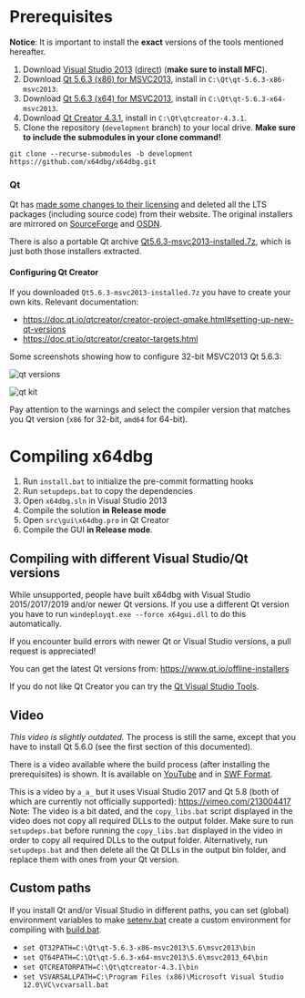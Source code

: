 # Prerequisites

**Notice**: It is important to install the **exact** versions of the tools mentioned hereafter.

1. Download [Visual Studio 2013](https://my.visualstudio.com/Downloads?q=visual%20studio%202013&wt.mc_id=o~msft~vscom~older-downloads) ([direct](https://go.microsoft.com/fwlink/?LinkId=532495&clcid=0x409)) (**make sure to install MFC**).
2. Download [Qt 5.6.3 (x86) for MSVC2013](https://osdn.net/projects/x64dbg/storage/qt/qt-opensource-windows-x86-msvc2013-5.6.3.exe), install in `C:\Qt\qt-5.6.3-x86-msvc2013`.
3. Download [Qt 5.6.3 (x64) for MSVC2013](https://osdn.net/projects/x64dbg/storage/qt/qt-opensource-windows-x86-msvc2013_64-5.6.3.exe), install in `C:\Qt\qt-5.6.3-x64-msvc2013`.
4. Download [Qt Creator 4.3.1](https://download.qt.io/archive/qtcreator/4.3/4.3.1/qt-creator-opensource-windows-x86-4.3.1.exe), install in `C:\Qt\qtcreator-4.3.1`.
5. Clone the repository (`development` branch) to your local drive. **Make sure to include the submodules in your clone command!**
```
git clone --recurse-submodules -b development https://github.com/x64dbg/x64dbg.git
```

### Qt

Qt has [made some changes to their licensing](https://www.qt.io/blog/qt-offering-changes-2020) and deleted all the LTS packages (including source code) from their website. The original installers are mirrored on [SourceForge](https://sourceforge.net/projects/x64dbg/files/qt/) and [OSDN](https://osdn.net/projects/x64dbg/storage/qt/).

There is also a portable Qt archive [Qt5.6.3-msvc2013-installed.7z](https://osdn.net/projects/x64dbg/storage/qt/Qt5.6.3-msvc2013-installed.7z), which is just both those installers extracted.

#### Configuring Qt Creator

If you downloaded `Qt5.6.3-msvc2013-installed.7z` you have to create your own kits. Relevant documentation:

- https://doc.qt.io/qtcreator/creator-project-qmake.html#setting-up-new-qt-versions
- https://doc.qt.io/qtcreator/creator-targets.html

Some screenshots showing how to configure 32-bit MSVC2013 Qt 5.6.3:

![qt versions](https://i.imgur.com/ceYmTu5.png)

![qt kit](https://i.imgur.com/UjOqr9v.png)

Pay attention to the warnings and select the compiler version that matches you Qt version (`x86` for 32-bit, `amd64` for 64-bit).

# Compiling x64dbg

1. Run `install.bat` to initialize the pre-commit formatting hooks
2. Run `setupdeps.bat` to copy the dependencies
3. Open `x64dbg.sln` in Visual Studio 2013
4. Compile the solution **in Release mode**
5. Open `src\gui\x64dbg.pro` in Qt Creator
6. Compile the GUI **in Release mode**.

## Compiling with different Visual Studio/Qt versions

While unsupported, people have built x64dbg with Visual Studio 2015/2017/2019 and/or newer Qt versions. If you use a different Qt version you have to run `windeployqt.exe --force x64gui.dll` to do this automatically.

If you encounter build errors with newer Qt or Visual Studio versions, a pull request is appreciated!

You can get the latest Qt versions from: https://www.qt.io/offline-installers

If you do not like Qt Creator you can try the [Qt Visual Studio Tools](https://marketplace.visualstudio.com/items?itemName=TheQtCompany.QtVisualStudioTools2019).

## Video

*This video is slightly outdated.* The process is still the same, except that you have to install Qt 5.6.0 (see the first section of this documented).

There is a video available where the build process (after installing the prerequisites) is shown. It is available on [YouTube](https://youtu.be/M3J2wpXpeX0) and in [SWF Format](https://mega.nz/#!D4x1wQZD!LNz_K4GOhNuJlgS1oztlgdRhoZwPODWyQdd6ISUVvF0).

This is a video by `a_a_` but it uses Visual Studio 2017 and Qt 5.8 (both of which are currently not officially supported): https://vimeo.com/213004417  Note: The video is a bit dated, and the `copy_libs.bat` script displayed in the video does not copy all required DLLs to the output folder. Make sure to run `setupdeps.bat` before running the `copy_libs.bat` displayed in the video in order to copy all required DLLs to the output folder. Alternatively, run `setupdeps.bat` and then delete all the Qt DLLs in the output bin folder, and replace them with ones from your Qt version.

## Custom paths

If you install Qt and/or Visual Studio in different paths, you can set (global) environment variables to make [setenv.bat](https://github.com/x64dbg/x64dbg/blob/development/setenv.bat) create a custom environment for compiling with [build.bat](https://github.com/x64dbg/x64dbg/blob/development/build.bat).

- `set QT32PATH=C:\Qt\qt-5.6.3-x86-msvc2013\5.6\msvc2013\bin`
- `set QT64PATH=C:\Qt\qt-5.6.3-x64-msvc2013\5.6\msvc2013_64\bin`
- `set QTCREATORPATH=C:\Qt\qtcreator-4.3.1\bin`
- `set VSVARSALLPATH=C:\Program Files (x86)\Microsoft Visual Studio 12.0\VC\vcvarsall.bat`